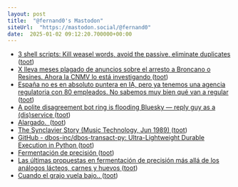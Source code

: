 ```yaml
---
layout: post
title:  "@fernand0's Mastodon"
siteUrl:  "https://mastodon.social/@fernand0"
date:  2025-01-02 09:12:20.700000+00:00
---
```

*  [3 shell scripts: Kill weasel words, avoid the passive, eliminate duplicates ](https://matt.might.net/articles/shell-scripts-for-passive-voice-weasel-words-duplicates) ([toot](https://mastodon.social/@fernand0/113757987844682149))
*  [X lleva meses plagado de anuncios sobre el arresto a Broncano o Resines. Ahora la CNMV lo está investigando ](https://www.xataka.com/legislacion-y-derechos/x-lleva-meses-plagado-anuncios-arresto-a-broncano-resines-ahora-cnmv-esta-investigand) ([toot](https://mastodon.social/@fernand0/113757200377523737))
*  [España no es en absoluto puntera en IA, pero ya tenemos una agencia regulatoria con 80 empleados. No sabemos muy bien qué van a regular ](https://www.xataka.com/legislacion-y-derechos/espana-no-absoluto-puntera-ia-tenemos-agencia-regulatoria-80-empleados-no-sabemos-muy-bien-que-van-a-regula) ([toot](https://mastodon.social/@fernand0/113756343373560186))
*  [A polite disagreement bot ring is flooding Bluesky — reply guy as a (dis)service ](https://pivot-to-ai.com/2024/12/07/a-polite-disagreement-bot-ring-is-flooding-bluesky-reply-guy-as-a-disservice) ([toot](https://mastodon.social/@fernand0/113754572378982474))
*  [Alargado.  ](https://avecesunafoto.wordpress.com/2025/01/01/alargado) ([toot](https://mastodon.social/@fernand0/113754571300027352))
*  [The Synclavier Story (Music Technology, Jun 1989) ](https://www.muzines.co.uk/articles/the-synclavier-story/9) ([toot](https://mastodon.social/@fernand0/113754349874774592))
*  [GitHub - dbos-inc/dbos-transact-py: Ultra-Lightweight Durable Execution in Python ](https://github.com/dbos-inc/dbos-transact-p) ([toot](https://mastodon.social/@fernand0/113754001299199238))
*  [Fermentación de precisión ](https://www.fermentaciondeprecision.com/precision-fermentatio) ([toot](https://mastodon.social/@fernand0/113753815470310820))
*  [Las últimas propuestas en fermentación de precisión más allá de los análogos lácteos, carnes y huevos ](https://navarracapital.es/las-ultimas-propuestas-en-fermentacion-de-precision-mas-alla-de-los-analogos-lacteos-carnes-y-huevos) ([toot](https://mastodon.social/@fernand0/113753184278252657))
*  [Cuando el grajo vuela bajo.. ](https://mastodon.social/@fernand0/113753074041712863) ([toot](https://mastodon.social/@fernand0/113753074041712863))
